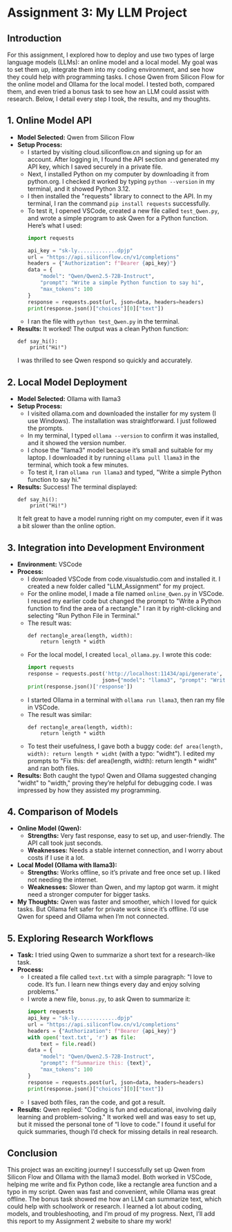 # Assignment 3: My LLM Project

## Introduction
For this assignment, I explored how to deploy and use two types of large language models (LLMs): an online model and a local model. My goal was to set them up, integrate them into my coding environment, and see how they could help with programming tasks. I chose Qwen from Silicon Flow for the online model and Ollama for the local model. I tested both, compared them, and even tried a bonus task to see how an LLM could assist with research. Below, I detail every step I took, the results, and my thoughts.

## 1. Online Model API
- **Model Selected:** Qwen from Silicon Flow
- **Setup Process:**
  - I started by visiting cloud.siliconflow.cn and signing up for an account. After logging in, I found the API section and generated my API key, which I saved securely in a private file.
  - Next, I installed Python on my computer by downloading it from python.org. I checked it worked by typing `python --version` in my terminal, and it showed Python 3.12.
  - I then installed the "requests" library to connect to the API. In my terminal, I ran the command `pip install requests` successfully.
  - To test it, I opened VSCode, created a new file called `test_Qwen.py`, and wrote a simple program to ask Qwen for a Python function. Here’s what I used:
    ```python
    import requests

    api_key = "sk-ly.............dpjp"
    url = "https://api.siliconflow.cn/v1/completions"
    headers = {"Authorization": f"Bearer {api_key}"}
    data = {
        "model": "Qwen/Qwen2.5-72B-Instruct",
        "prompt": "Write a simple Python function to say hi",
        "max_tokens": 100
    }
    response = requests.post(url, json=data, headers=headers)
    print(response.json()["choices"][0]["text"])
    ```
  - I ran the file with `python test_Qwen.py` in the terminal.
- **Results:** It worked! The output was a clean Python function:
  ```
  def say_hi():
      print("Hi!")
  ```
  I was thrilled to see Qwen respond so quickly and accurately.

## 2. Local Model Deployment
- **Model Selected:** Ollama with llama3
- **Setup Process:**
  - I visited ollama.com and downloaded the installer for my system (I use Windows). The installation was straightforward. I just followed the prompts.
  - In my terminal, I typed `ollama --version` to confirm it was installed, and it showed the version number.
  - I chose the "llama3" model because it’s small and suitable for my laptop. I downloaded it by running `ollama pull llama3` in the terminal, which took a few minutes.
  - To test it, I ran `ollama run llama3` and typed, "Write a simple Python function to say hi."
- **Results:** Success! The terminal displayed:
  ```
  def say_hi():
      print("Hi!")
  ```
  It felt great to have a model running right on my computer, even if it was a bit slower than the online option.

## 3. Integration into Development Environment
- **Environment:** VSCode
- **Process:**
  - I downloaded VSCode from code.visualstudio.com and installed it. I created a new folder called "LLM_Assignment" for my project.
  - For the online model, I made a file named `online_Qwen.py` in VSCode. I reused my earlier code but changed the prompt to "Write a Python function to find the area of a rectangle." I ran it by right-clicking and selecting "Run Python File in Terminal."
  - The result was:
    ```
    def rectangle_area(length, width):
        return length * width
    ```
  - For the local model, I created `local_ollama.py`. I wrote this code:
    ```python
    import requests
    response = requests.post('http://localhost:11434/api/generate',
                            json={"model": "llama3", "prompt": "Write a Python function to find the area of a rectangle."})
    print(response.json()['response'])
    ```
  - I started Ollama in a terminal with `ollama run llama3`, then ran my file in VSCode.
  - The result was similar:
    ```
    def rectangle_area(length, width):
        return length * width
    ```
  - To test their usefulness, I gave both a buggy code: `def area(length, width): return length * widht` (with a typo: "widht"). I edited my prompts to "Fix this: def area(length, width): return length * widht" and ran both files.
- **Results:** Both caught the typo! Qwen and Ollama suggested changing "widht" to "width," proving they’re helpful for debugging code. I was impressed by how they assisted my programming.

## 4. Comparison of Models
- **Online Model (Qwen):**
  - **Strengths:** Very fast response, easy to set up, and user-friendly. The API call took just seconds.
  - **Weaknesses:** Needs a stable internet connection, and I worry about costs if I use it a lot.
- **Local Model (Ollama with llama3):**
  - **Strengths:** Works offline, so it’s private and free once set up. I liked not needing the internet.
  - **Weaknesses:** Slower than Qwen, and my laptop got warm. it might need a stronger computer for bigger tasks.
- **My Thoughts:** Qwen was faster and smoother, which I loved for quick tasks. But Ollama felt safer for private work since it’s offline. I’d use Qwen for speed and Ollama when I’m not connected.

## 5. Exploring Research Workflows
- **Task:** I tried using Qwen to summarize a short text for a research-like task.
- **Process:**
  - I created a file called `text.txt` with a simple paragraph: "I love to code. It’s fun. I learn new things every day and enjoy solving problems."
  - I wrote a new file, `bonus.py`, to ask Qwen to summarize it:
    ```python
    import requests
    api_key = "sk-ly.............dpjp"
    url = "https://api.siliconflow.cn/v1/completions"
    headers = {"Authorization": f"Bearer {api_key}"}
    with open('text.txt', 'r') as file:
        text = file.read()
    data = {
        "model": "Qwen/Qwen2.5-72B-Instruct",
        "prompt": f"Summarize this: {text}",
        "max_tokens": 100
    }
    response = requests.post(url, json=data, headers=headers)
    print(response.json()["choices"][0]["text"])
    ```
  - I saved both files, ran the code, and got a result.
- **Results:** Qwen replied: "Coding is fun and educational, involving daily learning and problem-solving." It worked well and was easy to set up, but it missed the personal tone of “I love to code.” I found it useful for quick summaries, though I’d check for missing details in real research.

## Conclusion
This project was an exciting journey! I successfully set up Qwen from Silicon Flow and Ollama with the llama3 model. Both worked in VSCode, helping me write and fix Python code, like a rectangle area function and a typo in my script. 
Qwen was fast and convenient, while Ollama was great offline. The bonus task showed me how an LLM can summarize text, which could help with schoolwork or research. 
I learned a lot about coding, models, and troubleshooting, and I’m proud of my progress. Next, I’ll add this report to my Assignment 2 website to share my work!
